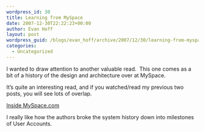 ```yaml
---
wordpress_id: 30
title: Learning from MySpace
date: 2007-12-30T22:22:23+00:00
author: Evan Hoff
layout: post
wordpress_guid: /blogs/evan_hoff/archive/2007/12/30/learning-from-myspace.aspx
categories:
  - Uncategorized
---
```

I wanted to draw attention to another valuable read.&nbsp; This one comes as a bit of a history of the design and architecture over at MySpace.

It&#8217;s quite an interesting read, and if you watched/read my previous two posts, you will see lots of overlap.

<a href="http://www.baselinemag.com/print_article2/0,1217,a=198614,00.asp" target="_blank">Inside MySpace.com</a>

I really like how the authors broke the system history down into milestones of User Accounts.